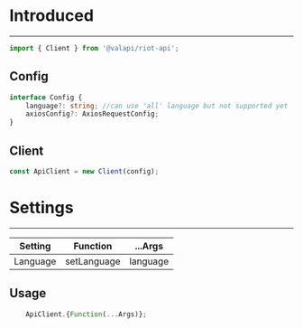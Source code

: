 # Introduced

-----------

```typescript
import { Client } from '@valapi/riot-api';
```

## Config

```typescript
interface Config {
    language?: string; //can use 'all' language but not supported yet
    axiosConfig?: AxiosRequestConfig;
}
```

## Client

```typescript
const ApiClient = new Client(config);
```

# Settings

-----------

| Setting  | Function    | ...Args  |
| -------- | ----------- | -------- |
| Language | setLanguage | language |

## Usage

```javascript
    ApiClient.{Function(...Args)};
```
